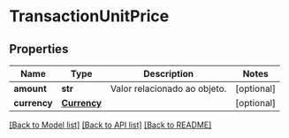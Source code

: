 # TransactionUnitPrice

## Properties
Name | Type | Description | Notes
------------ | ------------- | ------------- | -------------
**amount** | **str** | Valor relacionado ao objeto. | [optional] 
**currency** | [**Currency**](Currency.md) |  | [optional] 

[[Back to Model list]](../README.md#documentation-for-models) [[Back to API list]](../README.md#documentation-for-api-endpoints) [[Back to README]](../README.md)

